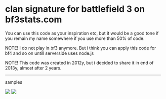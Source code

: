 <h1>clan signature for battlefield 3 on bf3stats.com</h1>


You can use this code as your inspiration etc, but it would be a good tone if you remain my name somewhere if you use more than 50% of code.


NOTE! I do not play in bf3 anymore. But i think you can apply this code for bf4 and so on untill serverside uses node.js

NOTE! This code was created in 2012y, but i decided to share it in end of 2013y, almost after 2 years.
____

samples

<img src="https://raw.github.com/yurii-github/bf3stats-dr/master/source/Yurii-Claw(black).png" />

<img src="https://raw.github.com/yurii-github/bf3stats-dr/master/source/Yurii-Claw(red).png" />
